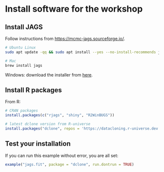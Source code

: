 # Install software for the workshop

## Install JAGS

Follow instructions from <https://mcmc-jags.sourceforge.io/>.

```bash
# Ubuntu Linux
sudo apt update -qq && sudo apt install --yes --no-install-recommends jags

# Mac
brew install jags
```

Windows: download the installer from [here](https://sourceforge.net/projects/mcmc-jags/files/JAGS/4.x/Windows/).

## Install R packages

From R:

```R
# CRAN packages
install.packages(c("rjags", "shiny", "R2WinBUGS"))

# latest dclone version from R-universe
install.packages("dclone", repos = 'https://datacloning.r-universe.dev')
```

## Test your installation

If you can run this example without error, you are all set:

```R
example("jags.fit", package = "dclone", run.dontrun = TRUE)
```
